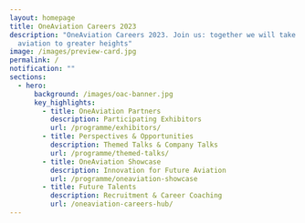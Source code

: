 ```yaml
---
layout: homepage
title: OneAviation Careers 2023
description: "OneAviation Careers 2023. Join us: together we will take Singapore
  aviation to greater heights"
image: /images/preview-card.jpg
permalink: /
notification: ""
sections:
  - hero:
      background: /images/oac-banner.jpg
      key_highlights:
        - title: OneAviation Partners
          description: Participating Exhibitors
          url: /programme/exhibitors/
        - title: Perspectives & Opportunities
          description: Themed Talks & Company Talks
          url: /programme/themed-talks/
        - title: OneAviation Showcase
          description: Innovation for Future Aviation
          url: /programme/oneaviation-showcase
        - title: Future Talents
          description: Recruitment & Career Coaching
          url: /oneaviation-careers-hub/
---
```


